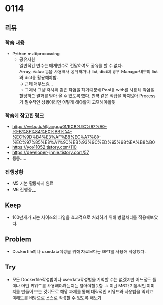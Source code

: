 # 0114
## 리뷰
### 학습 내용
- Python multiprocessing
    - 공유자원  
        일반적인 변수는 매개변수로 전달하여도 공유를 할 수 없다.  
        Array, Value 등을 사용해서 공유하거나 list, dict의 경우 Manager내부의 list와 dict를 활용해야함.  
        &rarr; 근데 매우느림...  
        &rarr; 그래서 그냥 어차피 같은 작업을 하기때문에 Pool을 with를 사용해 작업을 할당하고 결과를 받아 올 수 있도록 했다. 만약 같은 작업을 하지않아 Process가 필수적인 상황이라면 어떻게 해야할지 고민해야할듯
### 학습에 참고한 링크
- https://velog.io/@tanggu01/ECR%EC%97%90-%EB%8F%84%EC%BB%A4-%EC%9D%B4%EB%AF%B8%EC%A7%80-%EC%97%85%EB%A1%9C%EB%93%9C%ED%95%98%EA%B8%B0
- https://yoo11052.tistory.com/110
- https://developer-jinnie.tistory.com/57
- 등등.....
### 진행상황
-  M5 기본 활동까지 완료
-  M6 진행중,,,,
## Keep
- 160만개가 되는 사이즈의 파일을 효과적으로 처리하기 위해 병렬처리를 적용해보았다.
## Problem
- Dockerfile이나 userdata작성을 위해 자료보다는 GPT를 사용해 작성했다.
## Try
- 모든 Dockerfile작성법이나 userdata작성법을 기억할 수는 없겠지만 어느정도 틀이나 어떤 키워드를 사용해야하는지는 알아야할듯함 &rarr; 이번 M6가 기본적인 이미지를 만들어 보는 것이므로 해당 과제를 통해 대략적인 키워드와 사용법을 익히고 이해도를 바탕으로 스스로 작성할 수 있도록 해보기
